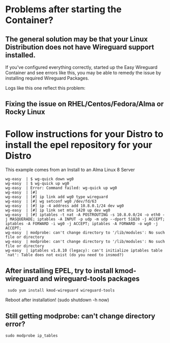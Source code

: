 # Problems after starting the Container?
## The general solution may be that your Linux Distribution does not have Wireguard support installed.


If you've configured everything correctly, started up the Easy Wireguard Container and see errors like this, you may be able to remedy the issue by installing required Wireguard Packages.

Logs like this one reflect this problem:

## Fixing the issue on RHEL/Centos/Fedora/Alma or Rocky Linux

# Follow instructions for your Distro to install the epel repository for your Distro
This example comes from an Install to an Alma Linux 8 Server

```
wg-easy  | $ wg-quick down wg0
wg-easy  | $ wg-quick up wg0
wg-easy  | Error: Command failed: wg-quick up wg0
wg-easy  | [#]
wg-easy  | [#] ip link add wg0 type wireguard
wg-easy  | [#] wg setconf wg0 /dev/fd/63
wg-easy  | [#] ip -4 address add 10.8.0.1/24 dev wg0
wg-easy  | [#] ip link set mtu 1420 up dev wg0
wg-easy  | [#] iptables -t nat -A POSTROUTING -s 10.8.0.0/24 -o eth0 -j MASQUERADE; iptables -A INPUT -p udp -m udp --dport 51820 -j ACCEPT; iptables -A FORWARD -i wg0 -j ACCEPT; iptables -A FORWARD -o wg0 -j ACCEPT;
wg-easy  | modprobe: can't change directory to '/lib/modules': No such file or directory
wg-easy  | modprobe: can't change directory to '/lib/modules': No such file or directory
wg-easy  | iptables v1.8.10 (legacy): can't initialize iptables table `nat': Table does not exist (do you need to insmod?)
```

## After installing EPEL, try to install kmod-wireguard and wireguard-tools packages
```
 sudo yum install kmod-wireguard wireguard-tools
```
Reboot after installation!  (sudo shutdown -h now)

## Still getting modprobe: can't change directory error?

```
sudo modprobe ip_tables
```